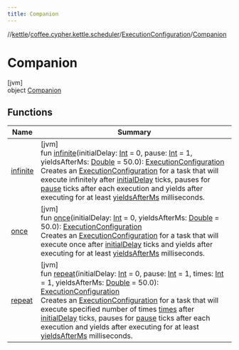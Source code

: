 ```yaml
---
title: Companion
---
```

//[kettle](../../../../index.html)/[coffee.cypher.kettle.scheduler](../../index.html)/[ExecutionConfiguration](../index.html)/[Companion](index.html)



# Companion



[jvm]\
object [Companion](index.html)



## Functions


| Name | Summary |
|---|---|
| [infinite](infinite.html) | [jvm]<br>fun [infinite](infinite.html)(initialDelay: [Int](https://kotlinlang.org/api/latest/jvm/stdlib/kotlin/-int/index.html) = 0, pause: [Int](https://kotlinlang.org/api/latest/jvm/stdlib/kotlin/-int/index.html) = 1, yieldsAfterMs: [Double](https://kotlinlang.org/api/latest/jvm/stdlib/kotlin/-double/index.html) = 50.0): [ExecutionConfiguration](../index.html)<br>Creates an [ExecutionConfiguration](../index.html) for a task that will execute infinitely after [initialDelay](infinite.html) ticks, pauses for [pause](infinite.html) ticks after each execution and yields after executing for at least [yieldsAfterMs](infinite.html) milliseconds. |
| [once](once.html) | [jvm]<br>fun [once](once.html)(initialDelay: [Int](https://kotlinlang.org/api/latest/jvm/stdlib/kotlin/-int/index.html) = 0, yieldsAfterMs: [Double](https://kotlinlang.org/api/latest/jvm/stdlib/kotlin/-double/index.html) = 50.0): [ExecutionConfiguration](../index.html)<br>Creates an [ExecutionConfiguration](../index.html) for a task that will execute once after [initialDelay](once.html) ticks and yields after executing for at least [yieldsAfterMs](once.html) milliseconds. |
| [repeat](repeat.html) | [jvm]<br>fun [repeat](repeat.html)(initialDelay: [Int](https://kotlinlang.org/api/latest/jvm/stdlib/kotlin/-int/index.html) = 0, pause: [Int](https://kotlinlang.org/api/latest/jvm/stdlib/kotlin/-int/index.html) = 1, times: [Int](https://kotlinlang.org/api/latest/jvm/stdlib/kotlin/-int/index.html) = 1, yieldsAfterMs: [Double](https://kotlinlang.org/api/latest/jvm/stdlib/kotlin/-double/index.html) = 50.0): [ExecutionConfiguration](../index.html)<br>Creates an [ExecutionConfiguration](../index.html) for a task that will execute specified number of times [times](repeat.html) after [initialDelay](repeat.html) ticks, pauses for [pause](repeat.html) ticks after each execution and yields after executing for at least [yieldsAfterMs](repeat.html) milliseconds. |

